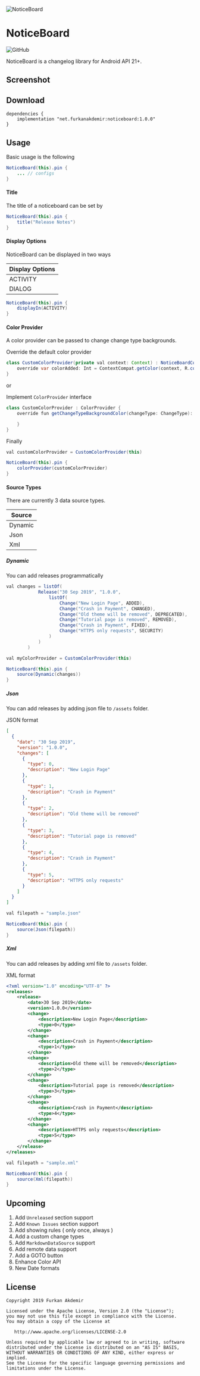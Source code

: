 ![NoticeBoard](art/noticeboard_banner.jpg)

# NoticeBoard

![GitHub](https://img.shields.io/github/license/furkanakdemir/noticeboard)


NoticeBoard is a changelog library for Android API 21+.


## Screenshot



## Download


```
dependencies {
    implementation "net.furkanakdemir:noticeboard:1.0.0"
}

```

## Usage


Basic usage is the following

```java
NoticeBoard(this).pin {
    ... // configs
}
```

#### Title

The title of a noticeboard can be set by

```java
NoticeBoard(this).pin {
    title("Release Notes")
}
```


#### Display Options

NoticeBoard can be displayed in two ways


Display Options  |
-----------------|
ACTIVITY         |
DIALOG           |



```java
NoticeBoard(this).pin {
    displayIn(ACTIVITY)
}
```

#### Color Provider

A color provider can be passed to change change type backgrounds.

Override the default color provider


```java
class CustomColorProvider(private val context: Context) : NoticeBoardColorProvider(context) {
    override var colorAdded: Int = ContextCompat.getColor(context, R.color.colorAccent)
}

```

or

Implement `ColorProvider` interface

```java
class CustomColorProvider : ColorProvider {
    override fun getChangeTypeBackgroundColor(changeType: ChangeType): Int {

    }
}

```
Finally

```java
val customColorProvider = CustomColorProvider(this)

NoticeBoard(this).pin {
    colorProvider(customColorProvider)
}

```

#### Source Types
There are currently 3 data source types.

Source  |
--------|
Dynamic |
Json    |
Xml     |

##### Dynamic

You can add releases programmatically

```java
val changes = listOf(
            Release("30 Sep 2019", "1.0.0",
                listOf(
                    Change("New Login Page", ADDED),
                    Change("Crash in Payment", CHANGED),
                    Change("Old theme will be removed", DEPRECATED),
                    Change("Tutorial page is removed", REMOVED),
                    Change("Crash in Payment", FIXED),
                    Change("HTTPS only requests", SECURITY)
                )
            )
        )

val myColorProvider = CustomColorProvider(this)

NoticeBoard(this).pin {
    source(Dynamic(changes))
}
```

##### Json

You can add releases by adding json file to `/assets` folder.

JSON format

```json
[
  {
    "date": "30 Sep 2019",
    "version": "1.0.0",
    "changes": [
      {
        "type": 0,
        "description": "New Login Page"
      },
      {
        "type": 1,
        "description": "Crash in Payment"
      },
      {
        "type": 2,
        "description": "Old theme will be removed"
      },
      {
        "type": 3,
        "description": "Tutorial page is removed"
      },
      {
        "type": 4,
        "description": "Crash in Payment"
      },
      {
        "type": 5,
        "description": "HTTPS only requests"
      }
    ]
  }
]
```


```java
val filepath = "sample.json"

NoticeBoard(this).pin {
    source(Json(filepath))
}
```

##### Xml

You can add releases by adding xml file to `/assets` folder.

XML  format
```xml
<?xml version="1.0" encoding="UTF-8" ?>
<releases>
    <release>
        <date>30 Sep 2019</date>
        <version>1.0.0</version>
        <change>
            <description>New Login Page</description>
            <type>0</type>
        </change>
        <change>
            <description>Crash in Payment</description>
            <type>1</type>
        </change>
        <change>
            <description>Old theme will be removed</description>
            <type>2</type>
        </change>
        <change>
            <description>Tutorial page is removed</description>
            <type>3</type>
        </change>
        <change>
            <description>Crash in Payment</description>
            <type>4</type>
        </change>
        <change>
            <description>HTTPS only requests</description>
            <type>5</type>
        </change>
    </release>
</releases>

```

```java
val filepath = "sample.xml"

NoticeBoard(this).pin {
    source(Xml(filepath))
}
```

## Upcoming


1. Add `Unreleased` section support
2. Add `Known Issues` section support
3. Add showing rules ( only once, always )
4. Add a custom change types
5. Add `MarkdownDataSource` support
6. Add remote data support
7. Add a GOTO button
8. Enhance Color API
9. New Date formats

License
-------

    Copyright 2019 Furkan Akdemir

    Licensed under the Apache License, Version 2.0 (the "License");
    you may not use this file except in compliance with the License.
    You may obtain a copy of the License at

       http://www.apache.org/licenses/LICENSE-2.0

    Unless required by applicable law or agreed to in writing, software
    distributed under the License is distributed on an "AS IS" BASIS,
    WITHOUT WARRANTIES OR CONDITIONS OF ANY KIND, either express or implied.
    See the License for the specific language governing permissions and
    limitations under the License.
